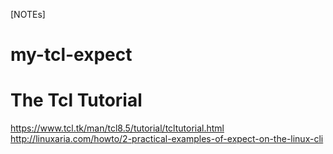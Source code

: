 [NOTEs]
# my-tcl-expect
# The Tcl Tutorial
https://www.tcl.tk/man/tcl8.5/tutorial/tcltutorial.html
http://linuxaria.com/howto/2-practical-examples-of-expect-on-the-linux-cli
